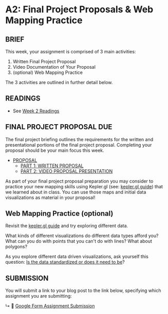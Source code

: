 # A2: Final Project Proposals & Web Mapping Practice

## BRIEF

This week, your assignment is comprised of 3 main activities:
1. Written Final Project Proposal
2. Video Documentation of Your Proposal
3. (optional) Web Mapping Practice

The 3 activities are outlined in further detail below.

## READINGS

* See [Week 2 Readings](../BIBLIOGRAPHY.md#week-02-thinking-out-space)


## FINAL PROJECT PROPOSAL DUE

The final project briefing outlines the requirements for the written and presentational portions of the final project proposal. Completing your proposal should be your main focus this week. 

- [PROPOSAL](assignments/final-project.md#proposal)
  - [PART 1: WRITTEN PROPOSAL](assignments/final-project.md#part-1-written-proposal)
  - [PART 2: VIDEO PROPOSAL PRESENTATION](assignments/final-project.md#part-2-video-proposal-presentation)

As part of your final project proposal preparation you may consider to practice your new mapping skills using Kepler.gl (see: [kepler.gl guide](../guides/keplergl-guide.md)) that we learned about in class. You can use those maps and initial data visualizations as material in your proposal! 

## Web Mapping Practice (optional)

Revisit the [kepler.gl guide](../guides/keplergl-guide.md) and try exploring different data. 

What kinds of different visualizations do different data types afford you? What can you do with points that you can't do with lines? What about polygons?

As you explore different data driven visualizations, ask yourself this question: [Is the data standardized or does it need to be](https://www.axismaps.com/guide/data/standardizing-data/)? 



## SUBMISSION

You will submit a link to your blog post to the link below, specifying which assignment you are submitting:

↳ 💌 [Google Form Assignment Submission](https://forms.gle/1tAfHZXEejZDubHg9)
